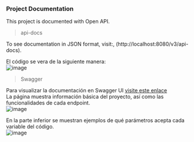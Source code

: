 ### Project Documentation

This project is documented with Open API. 
>api-docs

To see documentation in JSON format, visit:, (http://localhost:8080/v3/api-docs).  

El código se vera de la siguiente manera:  
![image](https://github.com/DylanEstrada9838/proyecto/assets/104156855/eaa664f8-5b7c-42f1-a570-aa2bc4db26d9)

>Swagger

Para visualizar la documentación en Swagger UI [visite este enlace](http://localhost:8080/swagger-ui/index.html)  
La página muestra información básica del proyecto, así como las funcionalidades de cada endpoint.  
![image](https://github.com/DylanEstrada9838/proyecto/assets/104156855/d025f8ec-1565-4806-ad8d-0bbd889aac89)  

En la parte inferior se muestran ejemplos de qué parámetros acepta cada variable del código.  
![image](https://github.com/DylanEstrada9838/proyecto/assets/104156855/39f39d6b-c7d7-4caf-9358-605327dba002)


